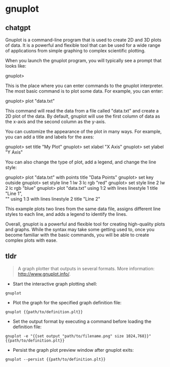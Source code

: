 # gnuplot 
## chatgpt 
Gnuplot is a command-line program that is used to create 2D and 3D plots of data. It is a powerful and flexible tool that can be used for a wide range of applications from simple graphing to complex scientific plotting. 

When you launch the gnuplot program, you will typically see a prompt that looks like:

gnuplot>

This is the place where you can enter commands to the gnuplot interpreter. The most basic command is to plot some data. For example, you can enter:

gnuplot> plot "data.txt"

This command will read the data from a file called "data.txt" and create a 2D plot of the data. By default, gnuplot will use the first column of data as the x-axis and the second column as the y-axis. 

You can customize the appearance of the plot in many ways. For example, you can add a title and labels for the axes:

gnuplot> set title "My Plot"
gnuplot> set xlabel "X Axis"
gnuplot> set ylabel "Y Axis"

You can also change the type of plot, add a legend, and change the line style:

gnuplot> plot "data.txt" with points title "Data Points"
gnuplot> set key outside
gnuplot> set style line 1 lw 3 lc rgb "red"
gnuplot> set style line 2 lw 2 lc rgb "blue"
gnuplot> plot "data.txt" using 1:2 with lines linestyle 1 title "Line 1",\
              "" using 1:3 with lines linestyle 2 title "Line 2"

This example plots two lines from the same data file, assigns different line styles to each line, and adds a legend to identify the lines. 

Overall, gnuplot is a powerful and flexible tool for creating high-quality plots and graphs. While the syntax may take some getting used to, once you become familiar with the basic commands, you will be able to create complex plots with ease. 

## tldr 
 
> A graph plotter that outputs in several formats.
> More information: <http://www.gnuplot.info/>.

- Start the interactive graph plotting shell:

`gnuplot`

- Plot the graph for the specified graph definition file:

`gnuplot {{path/to/definition.plt}}`

- Set the output format by executing a command before loading the definition file:

`gnuplot -e "{{set output "path/to/filename.png" size 1024,768}}" {{path/to/definition.plt}}`

- Persist the graph plot preview window after gnuplot exits:

`gnuplot --persist {{path/to/definition.plt}}`
